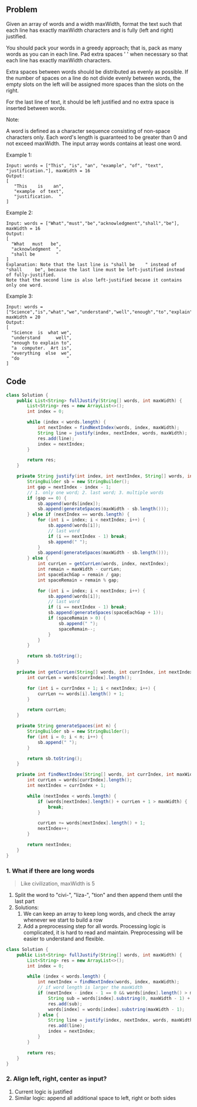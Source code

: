 ## Problem

Given an array of words and a width maxWidth, format the text such that each line has exactly maxWidth characters and is fully (left and right) justified.

You should pack your words in a greedy approach; that is, pack as many words as you can in each line. Pad extra spaces ' ' when necessary so that each line has exactly maxWidth characters.

Extra spaces between words should be distributed as evenly as possible. If the number of spaces on a line do not divide evenly between words, the empty slots on the left will be assigned more spaces than the slots on the right.

For the last line of text, it should be left justified and no extra space is inserted between words.

Note:

A word is defined as a character sequence consisting of non-space characters only.
Each word's length is guaranteed to be greater than 0 and not exceed maxWidth.
The input array words contains at least one word.

Example 1:

```
Input: words = ["This", "is", "an", "example", "of", "text", "justification."], maxWidth = 16
Output:
[
   "This    is    an",
   "example  of text",
   "justification.  "
]
```

Example 2:

```
Input: words = ["What","must","be","acknowledgment","shall","be"], maxWidth = 16
Output:
[
  "What   must   be",
  "acknowledgment  ",
  "shall be        "
]
Explanation: Note that the last line is "shall be    " instead of "shall     be", because the last line must be left-justified instead of fully-justified.
Note that the second line is also left-justified becase it contains only one word.
```

Example 3:

```
Input: words = ["Science","is","what","we","understand","well","enough","to","explain","to","a","computer.","Art","is","everything","else","we","do"], maxWidth = 20
Output:
[
  "Science  is  what we",
  "understand      well",
  "enough to explain to",
  "a  computer.  Art is",
  "everything  else  we",
  "do                  "
]
```

## Code

```java
class Solution {
    public List<String> fullJustify(String[] words, int maxWidth) {
        List<String> res = new ArrayList<>();
        int index = 0;

        while (index < words.length) {
            int nextIndex = findNextIndex(words, index, maxWidth);
            String line = justify(index, nextIndex, words, maxWidth);
            res.add(line);
            index = nextIndex;
        }

        return res;
    }

    private String justify(int index, int nextIndex, String[] words, int maxWidth) {
        StringBuilder sb = new StringBuilder();
        int gap = nextIndex - index - 1;
        // 1. only one word; 2. last word; 3. multiple words
        if (gap == 0) {
            sb.append(words[index]);
            sb.append(generateSpaces(maxWidth - sb.length()));
        } else if (nextIndex == words.length) {
            for (int i = index; i < nextIndex; i++) {
                sb.append(words[i]);
                // last word
                if (i == nextIndex - 1) break;
                sb.append(" ");
            }
            sb.append(generateSpaces(maxWidth - sb.length()));
        } else {
            int currLen = getCurrLen(words, index, nextIndex);
            int remain = maxWidth - currLen;
            int spaceEachGap = remain / gap;
            int spaceRemain = remain % gap;

            for (int i = index; i < nextIndex; i++) {
                sb.append(words[i]);
                // last word
                if (i == nextIndex - 1) break;
                sb.append(generateSpaces(spaceEachGap + 1));
                if (spaceRemain > 0) {
                    sb.append(" ");
                    spaceRemain--;
                }
            }
        }

        return sb.toString();
    }

    private int getCurrLen(String[] words, int currIndex, int nextIndex) {
        int currLen = words[currIndex].length();

        for (int i = currIndex + 1; i < nextIndex; i++) {
            currLen += words[i].length() + 1;
        }

        return currLen;
    }

    private String generateSpaces(int n) {
        StringBuilder sb = new StringBuilder();
        for (int i = 0; i < n; i++) {
            sb.append(" ");
        }

        return sb.toString();
    }

    private int findNextIndex(String[] words, int currIndex, int maxWidth) {
        int currLen = words[currIndex].length();
        int nextIndex = currIndex + 1;

        while (nextIndex < words.length) {
            if (words[nextIndex].length() + currLen + 1 > maxWidth) {
                break;
            }

            currLen += words[nextIndex].length() + 1;
            nextIndex++;
        }

        return nextIndex;
    }
}
```

### 1. What if there are long words

> Like civilization, maxWidth is 5

1. Split the word to "civi-", "liza-", "tion" and then append them until the last part
2. Solutions:
   1. We can keep an array to keep long words, and check the array whenever we start to build a row
   2. Add a preprocessing step for all words. Processing logic is complicated, it is hard to read and maintain. Preprocessing will be easier to understand and flexible.

```java
class Solution {
    public List<String> fullJustify(String[] words, int maxWidth) {
        List<String> res = new ArrayList<>();
        int index = 0;

        while (index < words.length) {
            int nextIndex = findNextIndex(words, index, maxWidth);
            // if word length is larger the maxWidth
            if (nextIndex - index - 1 == 0 && words[index].length() > maxWidth) {
                String sub = words[index].substring(0, maxWidth - 1) + "-";
                res.add(sub);
                words[index] = words[index].substring(maxWidth - 1);
            } else {
                String line = justify(index, nextIndex, words, maxWidth);
                res.add(line);
                index = nextIndex;
            }
        }

        return res;
    }
}
```

### 2. Align left, right, center as input?

1. Current logic is justified
2. Similar logic: append all additional space to left, right or both sides
